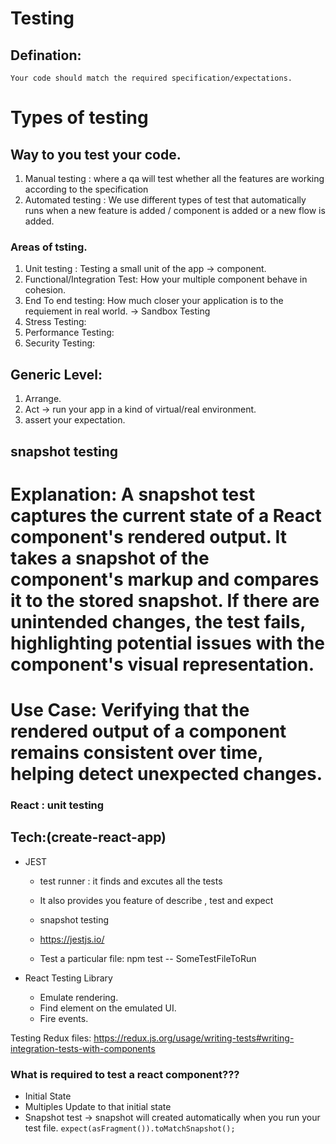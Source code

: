 # Testing
## Defination:
    Your code should match the required specification/expectations.

# Types of testing
## Way to you test your code.
1. Manual testing : where a qa will test whether all the features are working according to the specification
2. Automated testing : We use different types of test that automatically runs when a new feature is added / component is added or a new flow is added.


### Areas of tsting.
1. Unit testing :  Testing a small unit of the app -> component.   
2. Functional/Integration Test: How your multiple component behave in cohesion.
3. End To end testing: How much closer your application is to the requiement in real world.
                      -> Sandbox Testing
4. Stress Testing:
5. Performance Testing:
6. Security Testing:

## Generic Level:
1. Arrange.
2. Act -> run your app in a kind of virtual/real environment.
3. assert your expectation. 

## snapshot testing

# Explanation: A snapshot test captures the current state of a React component's rendered output. It takes a snapshot of the component's markup and compares it to the stored snapshot. If there are unintended changes, the test fails, highlighting potential issues with the component's visual representation.

# Use Case: Verifying that the rendered output of a component remains consistent over time, helping detect unexpected changes.

### React : unit testing  
## Tech:(create-react-app) 
* JEST 
    * test runner : it finds and excutes all the tests
    * It also provides you feature of describe , test and expect
    * snapshot testing
    *  https://jestjs.io/

    * Test a particular file: npm test -- SomeTestFileToRun 

* React Testing Library
    * Emulate rendering.
    * Find element on the emulated UI.
    * Fire events.

Testing Redux files: https://redux.js.org/usage/writing-tests#writing-integration-tests-with-components
    
### What is required to test a react component???
* Initial State
* Multiples Update to that initial state  
* Snapshot test  -> snapshot will created automatically when you run your test file. `expect(asFragment()).toMatchSnapshot();`